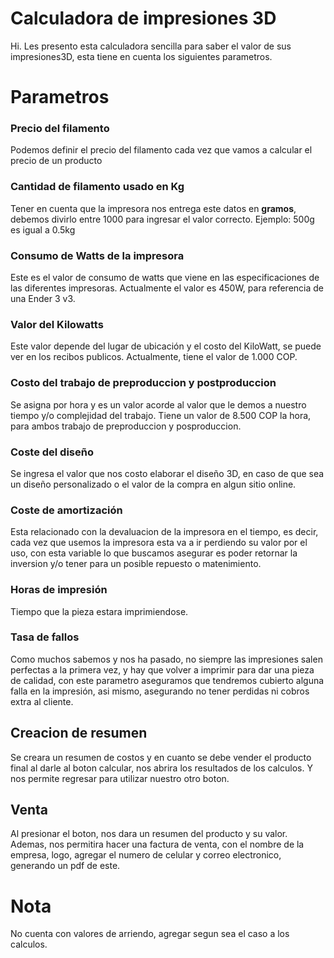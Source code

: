 # Calculadora de impresiones 3D

Hi. Les presento esta calculadora sencilla para saber el valor de sus impresiones3D, esta tiene en cuenta los siguientes parametros.


# Parametros

 ### Precio del filamento 
 Podemos definir el precio del filamento cada vez que vamos a calcular el precio de un producto
 ### Cantidad de filamento usado en Kg

Tener en cuenta que la impresora nos entrega este datos en **gramos**, debemos divirlo entre 1000 para ingresar el valor correcto. 
Ejemplo: 500g es igual a 0.5kg


 ### Consumo de Watts de la impresora
Este es el valor de consumo de watts que viene en las especificaciones de las diferentes impresoras. Actualmente el valor es 450W, para referencia de una Ender 3 v3.


 ### Valor del Kilowatts 
 Este valor depende del lugar de ubicación y el costo del KiloWatt, se puede ver en los recibos publicos. Actualmente, tiene el valor de 1.000 COP.
 
 ### Costo del trabajo de preproduccion y postproduccion
 Se asigna por hora y es un valor acorde al valor que le demos a nuestro tiempo y/o complejidad del trabajo. Tiene un valor de 8.500 COP la hora, para ambos trabajo de preproduccion y posproduccion.


 ### Coste del diseño
 Se ingresa el valor que nos costo elaborar el diseño 3D, en caso de que sea un diseño personalizado o el valor de la compra en algun sitio online.
 
 ### Coste de amortización
 Esta relacionado con la devaluacion de la impresora en el tiempo, es decir, cada vez que usemos la impresora esta va a ir perdiendo su valor por el uso, con esta variable lo que buscamos asegurar es poder retornar la inversion y/o tener para un posible repuesto o matenimiento.
 
 ### Horas de impresión
 Tiempo que la pieza estara imprimiendose.
 
 ### Tasa de fallos
 Como muchos sabemos y nos ha pasado, no siempre las impresiones salen perfectas a la primera vez, y hay que volver a imprimir para dar una pieza de calidad, con este parametro aseguramos que tendremos cubierto alguna falla en la impresión, asi mismo, asegurando no tener perdidas ni cobros extra al cliente.

   

## Creacion de resumen

Se creara un resumen de costos y en cuanto se debe vender el producto final al darle al boton calcular, nos abrira los resultados de los calculos. Y nos permite regresar para utilizar nuestro otro boton.

## Venta

Al presionar el boton, nos dara un resumen del producto y su valor. Ademas, nos permitira hacer una factura de venta, con el nombre de la empresa, logo, agregar el numero de celular y correo electronico, generando un pdf de este.

# Nota
No cuenta con valores de arriendo, agregar segun sea el caso a los calculos. 

